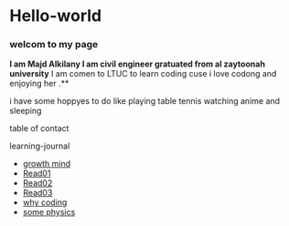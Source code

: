 # Hello-world 

### welcom to my page 
**I am Majd Alkilany I am civil engineer gratuated from al zaytoonah university**
 I am comen to LTUC to learn coding cuse i love codong and enjoying her .**

i have some hoppyes to do like playing table tennis watching anime 
and sleeping 

table of contact 

learning-journal

* [growth mind](https://majdalkilany.github.io/learning-journal/)
* [Read01](https://majdalkilany.github.io/learning-journal/Read:%2001%20-%20Learning%20Markdown)
* [Read02](https://majdalkilany.github.io/learning-journal/Read:%2002%20-%20The%20Coder's%20Computer)
* [Read03](https://majdalkilany.github.io/learning-journal/Read:%2003)
*  [why coding](https://majdalkilany.github.io/Hello-world/coding)
* [some physics](https://majdalkilany.github.io/Hello-world/physics)
